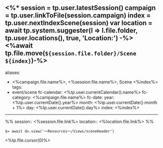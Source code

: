 <%*
session = tp.user.latestSession()
campaign = tp.user.linkToFile(session.campaign)
index = tp.user.nextIndexScene(session)
var location = await tp.system.suggester(l => l.file.folder, tp.user.locations(), true, 'Location:')
-%>
<%await tp.file.move(`${session.file.folder}/Scene ${index}`)-%>
---
aliases:
  - <%campaign.file.name%>, <%session.file.name%>, Scene <%index%>
tags:
  - event/scene
fc-calendar: <%tp.user.currentCalendar().name%>
fc-category: <%campaign.file.name%>
fc-date: 
  year: <%tp.user.currentDate().year%>
  month: <%tp.user.currentDate().month + 1%>
  day: <%tp.user.currentDate().day%>
index: <%index%>
---

%%
session:: <%session.file.link%>
location:: <%location.file.link%>
%%

`$= await dv.view('一Resources一/Views/sceneHeader')`

<%tp.file.cursor(0)%>
